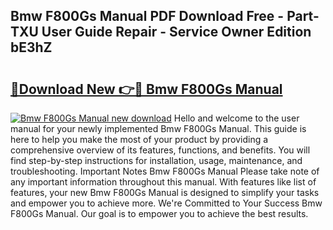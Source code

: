 ## Bmw F800Gs Manual PDF Download Free - Part-TXU User Guide Repair - Service Owner Edition bE3hZ

# <h2><a href="http://cf2148.oget.top/?id=Bmw+F800Gs+Manual">🔗Download New 👉🔴 Bmw F800Gs Manual</a></h2>

[![Bmw F800Gs Manual new download](https://i.imgur.com/5g1atiW.png)](http://cf2148.oget.top/?id=Bmw+F800Gs+Manual)
Hello and welcome to the user manual for your newly implemented Bmw F800Gs Manual. This guide is here to help you make the most of your product by providing a comprehensive overview of its features, functions, and benefits. You will find step-by-step instructions for installation, usage, maintenance, and troubleshooting. Important Notes Bmw F800Gs Manual Please take note of any important information throughout this manual. With features like list of features, your new Bmw F800Gs Manual is designed to simplify your tasks and empower you to achieve more. We're Committed to Your Success Bmw F800Gs Manual. Our goal is to empower you to achieve the best results.
